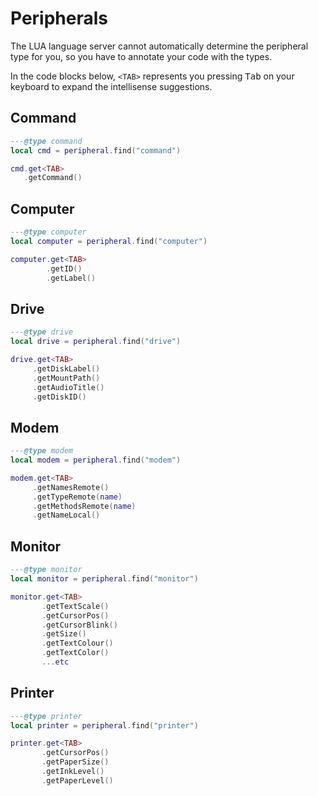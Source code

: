 # Peripherals

The LUA language server cannot automatically determine the peripheral type
for you, so you have to annotate your code with the types.

In the code blocks below, `<TAB>` represents you pressing <kbd>Tab</kbd> on your
keyboard to expand the intellisense suggestions.

## Command

```lua
---@type command
local cmd = peripheral.find("command")

cmd.get<TAB>
   .getCommand()
```

## Computer

```lua
---@type computer
local computer = peripheral.find("computer")

computer.get<TAB>
        .getID()
        .getLabel()
```

## Drive

```lua
---@type drive
local drive = peripheral.find("drive")

drive.get<TAB>
     .getDiskLabel()
     .getMountPath()
     .getAudioTitle()
     .getDiskID()
```

## Modem

```lua
---@type modem
local modem = peripheral.find("modem")

modem.get<TAB>
     .getNamesRemote()
     .getTypeRemote(name)
     .getMethodsRemote(name)
     .getNameLocal()
```

## Monitor

```lua
---@type monitor
local monitor = peripheral.find("monitor")

monitor.get<TAB>
       .getTextScale()
       .getCursorPos()
       .getCursorBlink()
       .getSize()
       .getTextColour()
       .getTextColor()
       ...etc
```

## Printer

```lua
---@type printer
local printer = peripheral.find("printer")

printer.get<TAB>
       .getCursorPos()
       .getPaperSize()
       .getInkLevel()
       .getPaperLevel()
```

